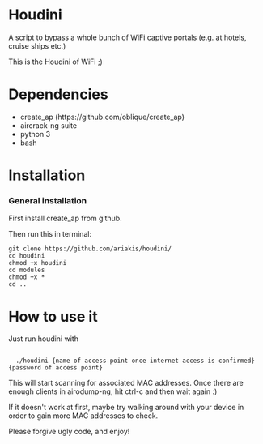 # Houdini

A script to bypass a whole bunch of WiFi captive portals (e.g. at hotels, cruise ships etc.)

This is the Houdini of WiFi ;)

# Dependencies

<ul>
  <li>create_ap (https://github.com/oblique/create_ap)</li>
  <li>aircrack-ng suite</li>
  <li>python 3</li>
  <li>bash</li>
</ul>

# Installation

<h3>General installation</h3> 

First install create_ap from github.

Then run this in terminal:

<pre>
<code>git clone https://github.com/ariakis/houdini/
cd houdini
chmod +x houdini
cd modules
chmod +x *
cd ..</code></pre>

# How to use it

Just run houdini with

<code>
  ./houdini {name of access point once internet access is confirmed} {password of access point}
</code>

This will start scanning for associated MAC addresses. Once there are enough clients in airodump-ng, hit ctrl-c and then wait again :)

If it doesn't work at first, maybe try walking around with your device in order to gain more MAC addresses to check.

Please forgive ugly code, and enjoy!
